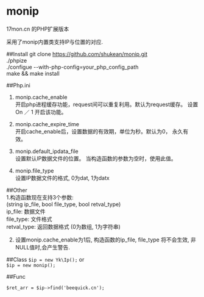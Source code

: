 monip  
=====  

17mon.cn 的PHP扩展版本  

采用了monip内置类支持IP与位置的对应.  

##Install
git clone https://github.com/shukean/monip.git  
./phpize   
./configue --with-php-config=your_php_config_path  
make && make install  

##Php.ini
1. monip.cache_enable  
开启php进程缓存功能，request间可以重复利用。默认为request缓存。 设置On ／ 1 开启该功能。  

2. monip.cache_expire_time  
开启cache_enable后，设置数据的有效期，单位为秒。默认为0， 永久有效。  

3. monip.default_ipdata_file  
设置默认IP数据文件的位置。  当构造函数的参数为空时，使用此值。   

4. monip.file_type    
设置IP数据文件的格式, 0为dat, 1为datx    


##Other   
1.构造函数现在支持3个参数:   
(string ip_file, bool file_type, bool retval_type)   
ip_file: 数据文件   
file_type:  文件格式   
retval_type:  返回数据格式 (0为数组, 1为字符串)   

2. 设置monip.cache_enable为1后, 构造函数的ip_file, file_type 将不会生效, 非NULL值时,会产生警告.   

##Class
```$ip = new Yk\Ip();```
or  
```$ip = new monip();```  


##Func

```$ret_arr = $ip->find('beequick.cn');```



